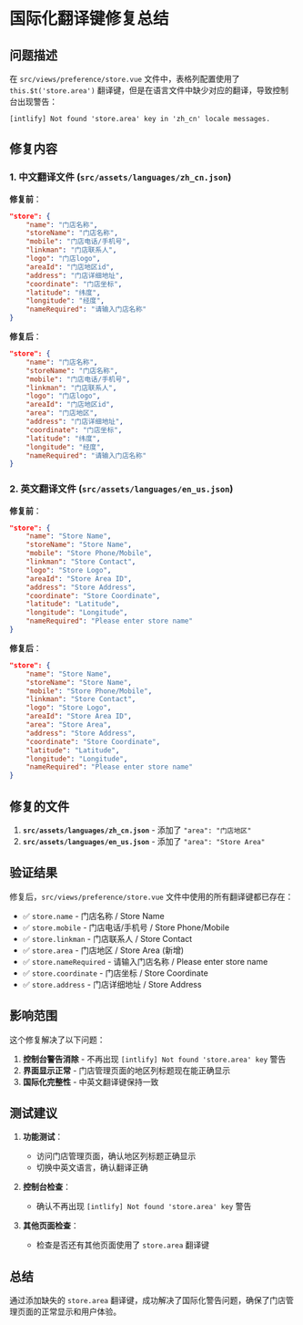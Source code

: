 # 国际化翻译键修复总结

## 问题描述

在 `src/views/preference/store.vue` 文件中，表格列配置使用了 `this.$t('store.area')` 翻译键，但是在语言文件中缺少对应的翻译，导致控制台出现警告：

```
[intlify] Not found 'store.area' key in 'zh_cn' locale messages.
```

## 修复内容

### 1. 中文翻译文件 (`src/assets/languages/zh_cn.json`)

**修复前**：
```json
"store": {
    "name": "门店名称",
    "storeName": "门店名称",
    "mobile": "门店电话/手机号",
    "linkman": "门店联系人",
    "logo": "门店logo",
    "areaId": "门店地区id",
    "address": "门店详细地址",
    "coordinate": "门店坐标",
    "latitude": "纬度",
    "longitude": "经度",
    "nameRequired": "请输入门店名称"
}
```

**修复后**：
```json
"store": {
    "name": "门店名称",
    "storeName": "门店名称",
    "mobile": "门店电话/手机号",
    "linkman": "门店联系人",
    "logo": "门店logo",
    "areaId": "门店地区id",
    "area": "门店地区",
    "address": "门店详细地址",
    "coordinate": "门店坐标",
    "latitude": "纬度",
    "longitude": "经度",
    "nameRequired": "请输入门店名称"
}
```

### 2. 英文翻译文件 (`src/assets/languages/en_us.json`)

**修复前**：
```json
"store": {
    "name": "Store Name",
    "storeName": "Store Name",
    "mobile": "Store Phone/Mobile",
    "linkman": "Store Contact",
    "logo": "Store Logo",
    "areaId": "Store Area ID",
    "address": "Store Address",
    "coordinate": "Store Coordinate",
    "latitude": "Latitude",
    "longitude": "Longitude",
    "nameRequired": "Please enter store name"
}
```

**修复后**：
```json
"store": {
    "name": "Store Name",
    "storeName": "Store Name",
    "mobile": "Store Phone/Mobile",
    "linkman": "Store Contact",
    "logo": "Store Logo",
    "areaId": "Store Area ID",
    "area": "Store Area",
    "address": "Store Address",
    "coordinate": "Store Coordinate",
    "latitude": "Latitude",
    "longitude": "Longitude",
    "nameRequired": "Please enter store name"
}
```

## 修复的文件

1. **`src/assets/languages/zh_cn.json`** - 添加了 `"area": "门店地区"`
2. **`src/assets/languages/en_us.json`** - 添加了 `"area": "Store Area"`

## 验证结果

修复后，`src/views/preference/store.vue` 文件中使用的所有翻译键都已存在：

- ✅ `store.name` - 门店名称 / Store Name
- ✅ `store.mobile` - 门店电话/手机号 / Store Phone/Mobile
- ✅ `store.linkman` - 门店联系人 / Store Contact
- ✅ `store.area` - 门店地区 / Store Area (新增)
- ✅ `store.nameRequired` - 请输入门店名称 / Please enter store name
- ✅ `store.coordinate` - 门店坐标 / Store Coordinate
- ✅ `store.address` - 门店详细地址 / Store Address

## 影响范围

这个修复解决了以下问题：

1. **控制台警告消除** - 不再出现 `[intlify] Not found 'store.area' key` 警告
2. **界面显示正常** - 门店管理页面的地区列标题现在能正确显示
3. **国际化完整性** - 中英文翻译键保持一致

## 测试建议

1. **功能测试**：
   - 访问门店管理页面，确认地区列标题正确显示
   - 切换中英文语言，确认翻译正确

2. **控制台检查**：
   - 确认不再出现 `[intlify] Not found 'store.area' key` 警告

3. **其他页面检查**：
   - 检查是否还有其他页面使用了 `store.area` 翻译键

## 总结

通过添加缺失的 `store.area` 翻译键，成功解决了国际化警告问题，确保了门店管理页面的正常显示和用户体验。 